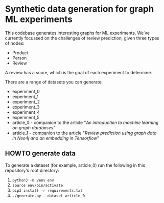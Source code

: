 
# Synthetic data generation for graph ML experiments

This codebase generates interesting graphs for ML experiments. We've currently focussed on the challenges of review prediction, given three types of nodes:
- Product
- Person
- Review

A review has a score, which is the goal of each experiment to determine.

There are a range of datasets you can generate:
- experiment_0
- experiment_1
- experiment_2
- experiment_3
- experiment_4
- experiment_5
- article_0 - companion to the article "*An introduction to machine learning on graph databases*"
- article_1 - companion to the article "*Review prediction using graph data in Neo4j and an embedding in Tensorflow*"



## HOWTO generate data

To generate a dataset (for example, article_0) run the following in this repository's root directory:

1) `python3 -m venv env`
2) `source env/bin/activate`
3) `pip3 install -r requirements.txt`
4) `./generate.py --dataset article_0`
